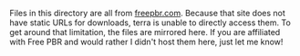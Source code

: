 Files in this directory are all from [freepbr.com](https://freepbr.com). Because that site does not have static URLs for downloads, terra is unable to directly access them. To get around that limitation, the files are mirrored here. If you are affiliated with Free PBR and would rather I didn't host them here, just let me know!